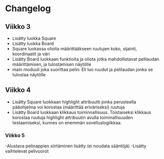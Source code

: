 # Changelog

## Viikko 3
- Lisätty luokka Square
- Lisätty luokka Board
- Square luokassa olioita määrittääkseen ruutujen koko, sijainti, koordinaatit ja väri
- Lisätty Board luokkaan funktioita ja oliota jotka mahdollistavat pelilaudan määrittämisen, ja tulostamisen näytölle
- main moduuli joka suorittaa pelin: Eli luo ruudut ja pelilaudan jonka se tulostaa näytölle

## Viikko 4

- Lisätty Square luokkaan highlight attribuutti jonka perusteella pääohjelma voi korostaa (määrittää eriväriseksi) ruutuja
- Lisätty Board luokkaan klikkaus toiminnallisuus. Toistaiseksi klikkaus korostaa ruutuja highlight attribuutin avulla toiminallisuuden testaamiseksi, kunnes on enemmän sovelluslogiikkaa.

### Viikko 5

-Alustava pelinappien siirtäminen lisätty (ei noudata sääntöjä)
-Lisätty vaihtelevat pelivuorot
